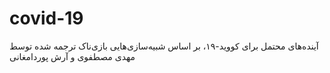 # covid-19
 آینده‌های محتمل برای کووید-۱۹، بر اساس شبیه‌سازی‌هایی بازی‌ناک 
 ترجمه شده توسط مهدی مصطفوی و آرش پوردامغانی
